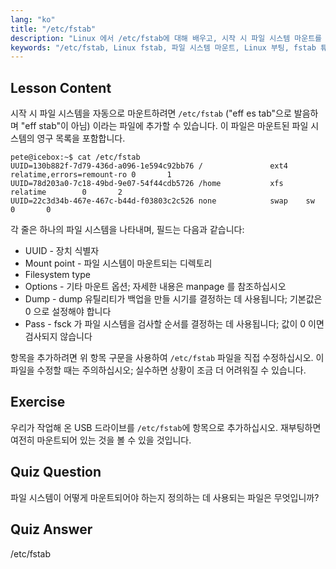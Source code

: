 ```yaml
---
lang: "ko"
title: "/etc/fstab"
description: "Linux 에서 /etc/fstab에 대해 배우고, 시작 시 파일 시스템 마운트를 구성하고, 장치 항목을 관리하는 방법을 알아보세요. 초보자를 위한 fstab 이해!"
keywords: "/etc/fstab, Linux fstab, 파일 시스템 마운트, Linux 부팅, fstab 튜토리얼, 초보자, 가이드"
---
```


## Lesson Content

시작 시 파일 시스템을 자동으로 마운트하려면 `/etc/fstab` ("eff es tab"으로 발음하며 "eff stab"이 아님) 이라는 파일에 추가할 수 있습니다. 이 파일은 마운트된 파일 시스템의 영구 목록을 포함합니다.

```plaintext
pete@icebox:~$ cat /etc/fstab
UUID=130b882f-7d79-436d-a096-1e594c92bb76 /               ext4    relatime,errors=remount-ro 0       1
UUID=78d203a0-7c18-49bd-9e07-54f44cdb5726 /home           xfs     relatime        0       2
UUID=22c3d34b-467e-467c-b44d-f03803c2c526 none            swap    sw              0       0
```

각 줄은 하나의 파일 시스템을 나타내며, 필드는 다음과 같습니다:

- UUID - 장치 식별자
- Mount point - 파일 시스템이 마운트되는 디렉토리
- Filesystem type
- Options - 기타 마운트 옵션; 자세한 내용은 manpage 를 참조하십시오
- Dump - dump 유틸리티가 백업을 만들 시기를 결정하는 데 사용됩니다; 기본값은 0 으로 설정해야 합니다
- Pass - fsck 가 파일 시스템을 검사할 순서를 결정하는 데 사용됩니다; 값이 0 이면 검사되지 않습니다

항목을 추가하려면 위 항목 구문을 사용하여 `/etc/fstab` 파일을 직접 수정하십시오. 이 파일을 수정할 때는 주의하십시오; 실수하면 상황이 조금 더 어려워질 수 있습니다.

## Exercise

우리가 작업해 온 USB 드라이브를 `/etc/fstab`에 항목으로 추가하십시오. 재부팅하면 여전히 마운트되어 있는 것을 볼 수 있을 것입니다.

## Quiz Question

파일 시스템이 어떻게 마운트되어야 하는지 정의하는 데 사용되는 파일은 무엇입니까?

## Quiz Answer

/etc/fstab
